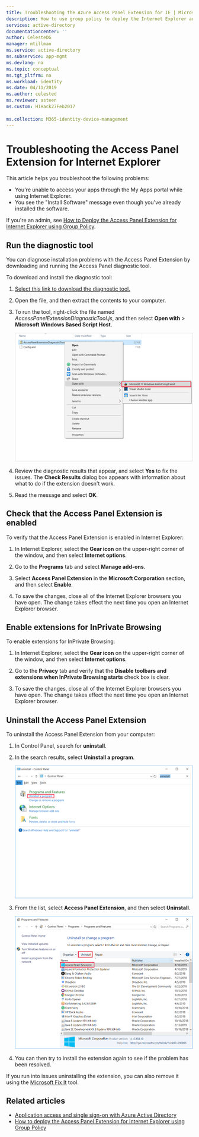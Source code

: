 ```yaml
---
title: Troubleshooting the Azure Access Panel Extension for IE | Microsoft Docs
description: How to use group policy to deploy the Internet Explorer add-on for the My Apps portal.
services: active-directory
documentationcenter: ''
author: CelesteDG
manager: mtillman
ms.service: active-directory
ms.subservice: app-mgmt
ms.devlang: na
ms.topic: conceptual
ms.tgt_pltfrm: na
ms.workload: identity
ms.date: 04/11/2019
ms.author: celested
ms.reviewer: asteen
ms.custom: H1Hack27Feb2017

ms.collection: M365-identity-device-management
---
```

# Troubleshooting the Access Panel Extension for Internet Explorer

This article helps you troubleshoot the following problems:

* You're unable to access your apps through the My Apps portal while using Internet Explorer.
* You see the "Install Software" message even though you've already installed the software.

If you're an admin, see [How to Deploy the Access Panel Extension for Internet Explorer using Group Policy](deploy-access-panel-browser-extension.md).

## Run the diagnostic tool

You can diagnose installation problems with the Access Panel Extension by downloading and running the Access Panel diagnostic tool. 

To download and install the diagnostic tool:

1. [Select this link to download the diagnostic tool.](https://account.activedirectory.windowsazure.com/applications/AccessPanelExtensionDiagnosticTool/AccessPanelExtensionDiagnosticTool.zip)

2. Open the file, and then extract the contents to your computer.
   
3. To run the tool, right-click the file named *AccessPanelExtensionDiagnosticTool.js*, and then select **Open with** > **Microsoft Windows Based Script Host**.
   
    ![Open with > Microsoft Windows Based Script Host](./media/manage-access-panel-browser-extension/open-access-panel-extension-diagnostic-tool.png)

4. Review the diagnostic results that appear, and select **Yes** to fix the issues. The **Check Results** dialog box appears with information about what to do if the extension doesn't work.  

5. Read the message and select **OK**.

## Check that the Access Panel Extension is enabled

To verify that the Access Panel Extension is enabled in Internet Explorer:

1. In Internet Explorer, select the **Gear icon** on the upper-right corner of the window, and then select **Internet options**.
   
2. Go to the **Programs** tab and select **Manage add-ons**.
   
3. Select **Access Panel Extension** in the **Microsoft Corporation** section, and then select **Enable**.
   
4. To save the changes, close all of the Internet Explorer browsers you have open. The change takes effect the next time you open an Internet Explorer browser.

## Enable extensions for InPrivate Browsing

To enable extensions for InPrivate Browsing:

1. In Internet Explorer, select the **Gear icon** on the upper-right corner of the window, and then select **Internet options**.
   
2. Go to the **Privacy** tab and verify that the **Disable toolbars and extensions when InPrivate Browsing starts** check box is clear.
   
3.  To save the changes, close all of the Internet Explorer browsers you have open. The change takes effect the next time you open an Internet Explorer browser.

## Uninstall the Access Panel Extension

To uninstall the Access Panel Extension from your computer:

1. In Control Panel, search for **uninstall**. 

2. In the search results, select **Uninstall a program**.
   
    ![Search for uninstall program.](./media/manage-access-panel-browser-extension/uninstall-program-control-panel.png)

3. From the list, select **Access Panel Extension**, and then select **Uninstall**.

    ![Uninstall the Access Panel Extension.](./media/manage-access-panel-browser-extension/uninstall-access-panel-extension.png)
   
4. You can then try to install the extension again to see if the problem has been resolved.

If you run into issues uninstalling the extension, you can also remove it using the [Microsoft Fix It](https://go.microsoft.com/?linkid=9779673) tool.

## Related articles
* [Application access and single sign-on with Azure Active Directory](what-is-single-sign-on.md)
* [How to deploy the Access Panel Extension for Internet Explorer using Group Policy](deploy-access-panel-browser-extension.md)

